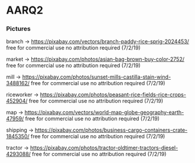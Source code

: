# AARQ2

### Pictures
branch -> https://pixabay.com/vectors/branch-paddy-rice-sprig-2024453/ free for commercial use no attribution required (7/2/19)

market -> https://pixabay.com/photos/asian-bag-brown-buy-color-2752/ free for commercial use no attribution required (7/2/19)

mill -> https://pixabay.com/photos/sunset-mills-castilla-stain-wind-3488162/ free for commercial use no attribution required (7/2/19)

riceworker -> https://pixabay.com/photos/peasant-rice-fields-rice-crops-452904/ free for commercial use no attribution required (7/2/19)

map -> https://pixabay.com/vectors/world-map-globe-geography-earth-47959/ free for commercial use no attribution required (7/2/19)

shipping -> https://pixabay.com/photos/business-cargo-containers-crate-1845350/ free for commercial use no attribution required (7/2/19)

tractor -> https://pixabay.com/photos/tractor-oldtimer-tractors-diesel-4293088/ free for commercial use no attribution required (7/2/19)

